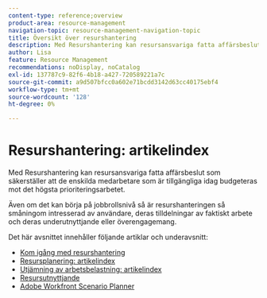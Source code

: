 ```yaml
---
content-type: reference;overview
product-area: resource-management
navigation-topic: resource-management-navigation-topic
title: Översikt över resurshantering
description: Med Resurshantering kan resursansvariga fatta affärsbeslut som säkerställer att de enskilda medarbetare som är tillgängliga idag budgeteras mot det högsta prioriteringsarbetet. Även om den kan börja på jobbrollsnivå är resurshanteringen så småningom bekymrad över användare och deras underutnyttjande eller överengagemang.
author: Lisa
feature: Resource Management
recommendations: noDisplay, noCatalog
exl-id: 137787c9-82f6-4b18-a427-720589221a7c
source-git-commit: a9d507bfcc0a602e71bcdd3142d63cc40175ebf4
workflow-type: tm+mt
source-wordcount: '128'
ht-degree: 0%

---
```


# Resurshantering: artikelindex

<!--Audited: 01/2024-->

Med Resurshantering kan resursansvariga fatta affärsbeslut som säkerställer att de enskilda medarbetare som är tillgängliga idag budgeteras mot det högsta prioriteringsarbetet.

Även om det kan börja på jobbrollsnivå så är resurshanteringen så småningom intresserad av användare, deras tilldelningar av faktiskt arbete och deras underutnyttjande eller överengagemang.

Det här avsnittet innehåller följande artiklar och underavsnitt:

* [Kom igång med resurshantering](../../resource-mgmt/resource-mgmt-overview/get-started-resource-management.md)
* [Resursplanering: artikelindex](/help/quicksilver/resource-mgmt/resource-planning/resource-planning-overview.md)
* [Utjämning av arbetsbelastning: artikelindex](/help/quicksilver/resource-mgmt/workload-balancer/workload-balancer.md)
* [Resursutnyttjande](/help/quicksilver/resource-mgmt/resource-utilization/resource-utilization.md)
* [Adobe Workfront Scenario Planner](/help/quicksilver/scenario-planner/scenario-planning.md)




